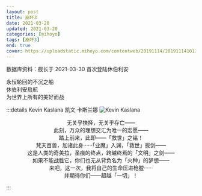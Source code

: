 ```yaml
---
layout: post
title: 崩坏3
date: 2021-03-20
updated: 2021-03-20
categories: [mihoyo]
tags: [崩坏3]
end: true
cover: https://uploadstatic.mihoyo.com/contentweb/20191114/2019111410133010929.jpg?x-oss-process=image/resize,s_700
---
```


数据库资料：舰长于 2021-03-30 首次登陆休伯利安

<!-- more -->

永恒轮回的不沉之船  
休伯利安启航  
为世界上所有的美好而战  

:::details Kevin Kaslana  凯文·卡斯兰娜
![Kevin Kaslana](https://upload-bbs.miyoushe.com/upload/2023/02/21/73565430/81064aa6f2a41aa8ccfff738cc566661_377107797167084010.png?x-oss-process=image//resize,s_600/quality,q_80/auto-orient,0/interlace,1/format,png)
<p style="text-align:center">
无关乎抉择，无关乎存亡——<br>
此刻，万众的理想交汇为唯一的宏愿——<br>
踏上前来，此即——「救世」之铭！<br>
梵天百兽，加诸此身······「业魔」入渊，「救世」拔剑——<br> 
这是人类的奇美拉，圣痕的终点，跨越终焉的「文明」之剑——<br>
如果不能战胜它，你们也无从背负名为「火种」的梦想——<br>
来吧，这一次，我将自己的生命压进枪膛······<br>
并期待你们——超越「一切」！</p>
:::

